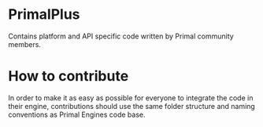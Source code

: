 # PrimalPlus
Contains platform and API specific code written by Primal community members.

# How to contribute
In order to make it as easy as possible for everyone to integrate the code in their engine, contributions should use the same folder structure and naming conventions as Primal Engines code base.
